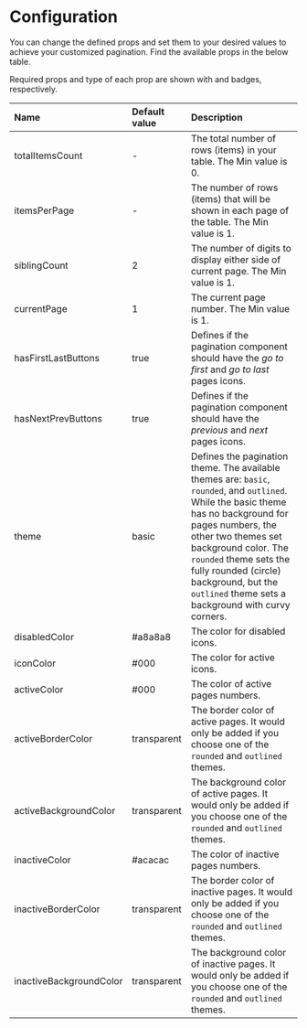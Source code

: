 # Configuration

You can change the defined props and set them to your desired values to achieve your customized pagination.
Find the available props in the below table.

Required props and type of each prop are shown with <Badge text="required" type="error" vertical="middle" /> and <Badge text="Number" type="success" vertical="middle" /> badges, respectively.



| Name                 | Default value | Description                                                                                                                                                                                                                                                                                                                                                                 |
|:-------------------- |:------------- |:--------------------------------------------------------------------------------------------------------------------------------------------------------------------------------------------------------------------------------------------------------------------------------------------------------------------------------------------------------------------------- |
| totalItemsCount      | -             | <Badge text="Number" type="success" vertical="middle" /> <Badge text="required" type="error" vertical="middle" /> The total number of rows (items) in your table. The Min value is 0. |
| itemsPerPage         | -             | <Badge text="Number" type="success" vertical="middle" /> <Badge text="required" type="error" vertical="middle" /> The number of rows (items) that will be shown in each page of the table. The Min value is 1. |
| siblingCount         | 2             | <Badge text="Number" type="success" vertical="middle" /> The number of digits to display either side of current page. The Min value is 1. |
| currentPage          | 1             | <Badge text="Number" type="success" vertical="middle" /> <Badge text="required" type="error" vertical="middle" /> The current page number. The Min value is 1. |
| hasFirstLastButtons  | true          | <Badge text="Boolean" type="success" vertical="middle" /> Defines if the pagination component should have the _go to first_ and _go to last_ pages icons. |
| hasNextPrevButtons   | true          | <Badge text="Boolean" type="success" vertical="middle" /> Defines if the pagination component should have the _previous_ and _next_ pages icons. |
| theme                | basic         | <Badge text="String" type="success" vertical="middle" /> Defines the pagination theme. The available themes are: `basic`, `rounded`, and `outlined`. While the basic theme has no background for pages numbers, the other two themes set background color. The `rounded` theme sets the fully rounded (circle) background, but the `outlined` theme sets a background with curvy corners. |
| disabledColor        | #a8a8a8       | <Badge text="String" type="success" vertical="middle" /> The color for disabled icons.           |
| iconColor            | #000          | <Badge text="String" type="success" vertical="middle" /> The color for active icons.            |
| activeColor          | #000          | <Badge text="String" type="success" vertical="middle" /> The color of active pages numbers.       |
| activeBorderColor    | transparent   | <Badge text="String" type="success" vertical="middle" /> The border color of active pages. It would only be added if you choose one of the `rounded` and `outlined` themes.        |
| activeBackgroundColor| transparent   | <Badge text="String" type="success" vertical="middle" /> The background color of active pages. It would only be added if you choose one of the `rounded` and `outlined` themes.        |
| inactiveColor        | #acacac       | <Badge text="String" type="success" vertical="middle" /> The color of inactive pages numbers.       |
| inactiveBorderColor  | transparent   | <Badge text="String" type="success" vertical="middle" /> The border color of inactive pages. It would only be added if you choose one of the `rounded` and `outlined` themes.        |
| inactiveBackgroundColor| transparent   | <Badge text="String" type="success" vertical="middle" /> The background color of inactive pages. It would only be added if you choose one of the `rounded` and `outlined` themes.        |


